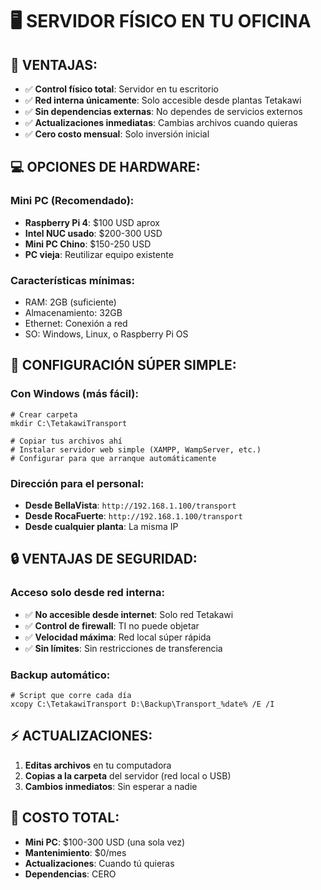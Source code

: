 # 🖥️ SERVIDOR FÍSICO EN TU OFICINA

## 🎯 **VENTAJAS:**
- ✅ **Control físico total**: Servidor en tu escritorio
- ✅ **Red interna únicamente**: Solo accesible desde plantas Tetakawi
- ✅ **Sin dependencias externas**: No dependes de servicios externos
- ✅ **Actualizaciones inmediatas**: Cambias archivos cuando quieras
- ✅ **Cero costo mensual**: Solo inversión inicial

## 💻 **OPCIONES DE HARDWARE:**

### **Mini PC (Recomendado):**
- **Raspberry Pi 4**: $100 USD aprox
- **Intel NUC usado**: $200-300 USD
- **Mini PC Chino**: $150-250 USD
- **PC vieja**: Reutilizar equipo existente

### **Características mínimas:**
- RAM: 2GB (suficiente)
- Almacenamiento: 32GB
- Ethernet: Conexión a red
- SO: Windows, Linux, o Raspberry Pi OS

## 🔧 **CONFIGURACIÓN SÚPER SIMPLE:**

### **Con Windows (más fácil):**
```batch
# Crear carpeta
mkdir C:\TetakawiTransport

# Copiar tus archivos ahí
# Instalar servidor web simple (XAMPP, WampServer, etc.)
# Configurar para que arranque automáticamente
```

### **Dirección para el personal:**
- **Desde BellaVista**: `http://192.168.1.100/transport`
- **Desde RocaFuerte**: `http://192.168.1.100/transport`
- **Desde cualquier planta**: La misma IP

## 🔒 **VENTAJAS DE SEGURIDAD:**

### **Acceso solo desde red interna:**
- ✅ **No accesible desde internet**: Solo red Tetakawi
- ✅ **Control de firewall**: TI no puede objetar
- ✅ **Velocidad máxima**: Red local súper rápida
- ✅ **Sin límites**: Sin restricciones de transferencia

### **Backup automático:**
```batch
# Script que corre cada día
xcopy C:\TetakawiTransport D:\Backup\Transport_%date% /E /I
```

## ⚡ **ACTUALIZACIONES:**
1. **Editas archivos** en tu computadora
2. **Copias a la carpeta** del servidor (red local o USB)
3. **Cambios inmediatos**: Sin esperar a nadie

## 🎯 **COSTO TOTAL:**
- **Mini PC**: $100-300 USD (una sola vez)
- **Mantenimiento**: $0/mes
- **Actualizaciones**: Cuando tú quieras
- **Dependencias**: CERO